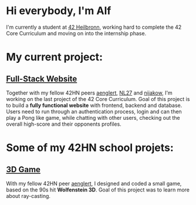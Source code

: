 # Hi everybody, I'm Alf

I'm currently a student at [42 Heilbronn](https://www.42heilbronn.de/en/), working hard to complete the 42 Core Curriculum and moving on into the internship phase.
  

# My current project:

## [Full-Stack Website](https://github.com/alfjl/42HN_ft_transcendence_backbone)
Together with my fellow 42HN peers [aenglert](https://github.com/aenglert42), [NL27](https://github.com/NL27) and [nijakow](https://github.com/nijakow), I'm working on the last project of the 42 Core Curriculum. Goal of this project is to build a **fully functional website** with frontend, backend and database. Users need to run through an authentication process, login and can then play a Pong like game, while chatting with other users, checking out the overall high-score and their opponents profiles.

  
# Some of my 42HN school projets:

## [3D Game](https://github.com/aenglert42/Strassenbau-Simulator-3000)
With my fellow 42HN peer [aenglert](https://github.com/aenglert42), I designed and coded a small game, based on the 90s hit **Wolfenstein 3D**. Goal of this project was to learn more about ray-casting.</br>
</br>

<!--
**alfjl/alfjl** is a ✨ _special_ ✨ repository because its `README.md` (this file) appears on your GitHub profile.

Here are some ideas to get you started:

- 🔭 I’m currently working on ...
- 🌱 I’m currently learning ...
- 👯 I’m looking to collaborate on ...
- 🤔 I’m looking for help with ...
- 💬 Ask me about ...
- 📫 How to reach me: ...
- 😄 Pronouns: ...
- ⚡ Fun fact: ...
-->

